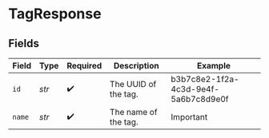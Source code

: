 # TagResponse


## Fields

| Field                                | Type                                 | Required                             | Description                          | Example                              |
| ------------------------------------ | ------------------------------------ | ------------------------------------ | ------------------------------------ | ------------------------------------ |
| `id`                                 | *str*                                | :heavy_check_mark:                   | The UUID of the tag.                 | b3b7c8e2-1f2a-4c3d-9e4f-5a6b7c8d9e0f |
| `name`                               | *str*                                | :heavy_check_mark:                   | The name of the tag.                 | Important                            |